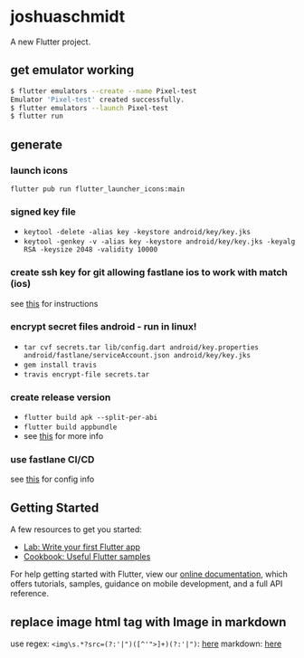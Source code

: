 # joshuaschmidt

A new Flutter project.

## get emulator working

```bash
$ flutter emulators --create --name Pixel-test
Emulator 'Pixel-test' created successfully.
$ flutter emulators --launch Pixel-test
$ flutter run
```

## generate

### launch icons

`flutter pub run flutter_launcher_icons:main`

### signed key file

- `keytool -delete -alias key -keystore android/key/key.jks`
- `keytool -genkey -v -alias key -keystore android/key/key.jks -keyalg RSA -keysize 2048 -validity 10000`

### create ssh key for git allowing fastlane ios to work with match (ios)

see [this](https://help.github.com/en/articles/generating-a-new-ssh-key-and-adding-it-to-the-ssh-agent) for instructions

### encrypt secret files android - run in linux!

- `tar cvf secrets.tar lib/config.dart android/key.properties android/fastlane/serviceAccount.json android/key/key.jks`
- `gem install travis`
- `travis encrypt-file secrets.tar`

### create release version

- `flutter build apk --split-per-abi`
- `flutter build appbundle`
- see [this](https://flutter.dev/docs/deployment/android) for more info

### use fastlane CI/CD

see [this](https://flutter.dev/docs/deployment/cd#other-services) for config info

## Getting Started

A few resources to get you started:

- [Lab: Write your first Flutter app](https://flutter.dev/docs/get-started/codelab)
- [Cookbook: Useful Flutter samples](https://flutter.dev/docs/cookbook)

For help getting started with Flutter, view our [online documentation](https://flutter.dev/docs), which offers tutorials, samples, guidance on mobile development, and a full API reference.

## replace image html tag with Image in markdown

use regex: `<img\s.*?src=(?:'|")([^'">]+)(?:'|")`: [here](https://stackoverflow.com/a/1028370/8623391)
markdown: [here](https://github.com/flutter/flutter_markdown)
